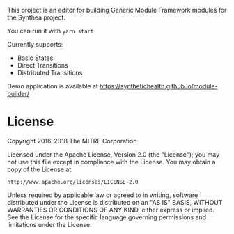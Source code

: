 This project is an editor for building Generic Module Framework modules for the Synthea project.

You can run it with `yarn start`

Currently supports:
  - Basic States
  - Direct Transitions
  - Distributed Transitions

Demo application is available at https://synthetichealth.github.io/module-builder/

# License

Copyright 2016-2018 The MITRE Corporation

Licensed under the Apache License, Version 2.0 (the "License");
you may not use this file except in compliance with the License.
You may obtain a copy of the License at

    http://www.apache.org/licenses/LICENSE-2.0

Unless required by applicable law or agreed to in writing, software
distributed under the License is distributed on an "AS IS" BASIS,
WITHOUT WARRANTIES OR CONDITIONS OF ANY KIND, either express or implied.
See the License for the specific language governing permissions and
limitations under the License.
